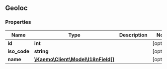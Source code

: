 ## Geoloc

### Properties
Name | Type | Description | Notes
------------ | ------------- | ------------- | -------------
**id** | **int** |  | [optional] 
**iso_code** | **string** |  | [optional] 
**name** | [**\Kaemo\Client\Model\I18nField[]**](#I18nField) |  | [optional] 


